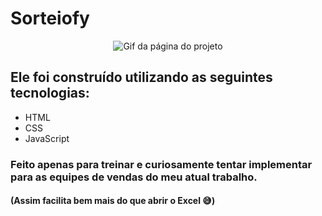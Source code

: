 # Sorteiofy


<p align="center">
    <img src="https://user-images.githubusercontent.com/115377424/215288569-3cd5a5d4-4092-4e48-b625-47dfb352dce7.gif" alt="Gif da página do projeto">
</p>

## Ele foi construído utilizando as seguintes tecnologias:

* HTML
* CSS
* JavaScript

### Feito apenas para treinar e curiosamente tentar implementar para as equipes de vendas do meu atual trabalho. 

#### (Assim facilita bem mais do que abrir o Excel 😅)
